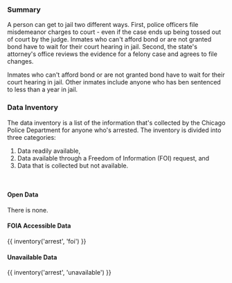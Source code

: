 ### Summary

A person can get to jail two different ways. First, police officers file misdemeanor charges to court - even if the case ends up being tossed out of court by the judge. Inmates who can't afford bond or are not granted bond have to wait for their court hearing in jail. Second, the state's attorney's office reviews the evidence for a felony case and agrees to file changes.

Inmates who can't afford bond or are not granted bond have to wait for their court hearing in jail. Other inmates include anyone who has ben sentenced to less than a year in jail.

### Data Inventory

The data inventory is a list of the information that's collected by the Chicago Police Department for anyone who's arrested. The inventory is divided into three categories:
<ol>
  <li>Data readily available,</li>
  <li>Data available through a Freedom of Information (FOI) request, and</li>
  <li>Data that is collected but not available.</li>
</ol>
<br>

#### Open Data

There is none.

#### FOIA Accessible Data

{{ inventory('arrest', 'foi') }}

#### Unavailable Data

{{ inventory('arrest', 'unavailable') }}
